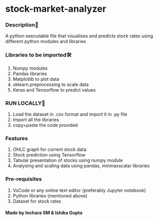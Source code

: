 # stock-market-analyzer

### Description📝
A python executable file that visualises and predicts stock rates using different python modules and libraries

### Libraries to be imported🛠️
1. Numpy modules
2. Pandas libraries
3. Matplotlib to plot data 
4. sklearn.preprocessing to scale data
5. Keras and Tensorflow to predict values

### RUN LOCALLY🏃
1. Load the dataset in .csv format and import it in .py file
2. Import all the libraries
3. copy+paste the code provided

### Features
1. OHLC graph for current stock data
2. Stock prediction using Tensorflow
3. Tabular presentation of stocks using numpy module
4. Analysing and scaling data using pandas, minmaxscalar libraries

### Pre-requisites
1. VsCode or any online text editor (preferably Jupyter notebook)
2. Python libraries (mentioned above)
3. Dataset for stock rates

#### Made by Inchara SM & Ishika Gupta
